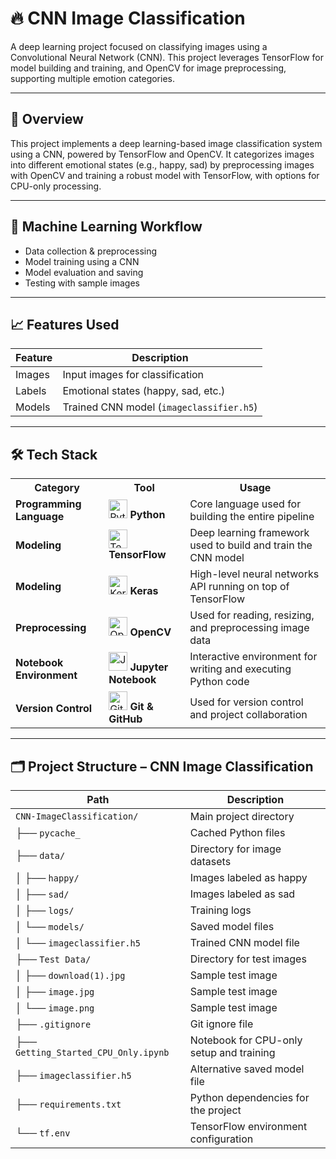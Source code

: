# 🔥 CNN Image Classification

A deep learning project focused on classifying images using a Convolutional Neural Network (CNN). This project leverages TensorFlow for model building and training, and OpenCV for image preprocessing, supporting multiple emotion categories.

---

## 📌 Overview

This project implements a deep learning-based image classification system using a CNN, powered by TensorFlow and OpenCV. It categorizes images into different emotional states (e.g., happy, sad) by preprocessing images with OpenCV and training a robust model with TensorFlow, with options for CPU-only processing.

---

## 🧠 Machine Learning Workflow

- Data collection & preprocessing
- Model training using a CNN
- Model evaluation and saving
- Testing with sample images

---

## 📈 Features Used

| Feature     | Description                        |
|-------------|------------------------------------|
| Images      | Input images for classification    |
| Labels      | Emotional states (happy, sad, etc.)|
| Models      | Trained CNN model (`imageclassifier.h5`) |

---

## 🛠 Tech Stack

<table> <tr> <th>Category</th> <th>Tool</th> <th>Usage</th> </tr> <tr> <td><strong>Programming Language</strong></td> <td><img src="https://cdn.worldvectorlogo.com/logos/python-5.svg" alt="Python" width="30"/> <strong>Python</strong></td> <td>Core language used for building the entire pipeline</td> </tr> <tr> <td><strong>Modeling</strong></td> <td><img src="https://cdn.worldvectorlogo.com/logos/tensorflow-2.svg" alt="TensorFlow" width="30"/> <strong>TensorFlow</strong></td> <td>Deep learning framework used to build and train the CNN model</td> </tr> <tr> <td><strong>Modeling</strong></td> <td><img src="https://upload.wikimedia.org/wikipedia/commons/a/ae/Keras_logo.svg" alt="Keras" width="30"/> <strong>Keras</strong></td> <td>High-level neural networks API running on top of TensorFlow</td> </tr> <tr> <td><strong>Preprocessing</strong></td> <td><img src="https://upload.wikimedia.org/wikipedia/commons/3/32/OpenCV_Logo_with_text_svg_version.svg" alt="OpenCV" width="30"/> <strong>OpenCV</strong></td> <td>Used for reading, resizing, and preprocessing image data</td> </tr> <tr> <td><strong>Notebook Environment</strong></td> <td><img src="https://cdn-icons-png.flaticon.com/512/5968/5968705.png" alt="Jupyter" width="30"/> <strong>Jupyter Notebook</strong></td> <td>Interactive environment for writing and executing Python code</td> </tr> <tr> <td><strong>Version Control</strong></td> <td><img src="https://git-scm.com/images/logos/downloads/Git-Icon-1788C.png" alt="Git" width="30"/> <strong>Git & GitHub</strong></td> <td>Used for version control and project collaboration</td> </tr> </table>

---

## 🗂 Project Structure – CNN Image Classification

| Path                        | Description                                                  |
|-----------------------------|--------------------------------------------------------------|
| `CNN-ImageClassification/` | Main project directory                                      |
| ├── `pycache_`             | Cached Python files                                         |
| ├── `data/`                | Directory for image datasets                                |
| │   ├── `happy/`           | Images labeled as happy                                     |
| │   ├── `sad/`             | Images labeled as sad                                       |
| │   ├── `logs/`            | Training logs                                               |
| │   └── `models/`          | Saved model files                                           |
| │       └── `imageclassifier.h5` | Trained CNN model file                        |
| ├── `Test Data/`           | Directory for test images                                   |
| │   ├── `download(1).jpg`  | Sample test image                                           |
| │   ├── `image.jpg`        | Sample test image                                           |
| │   └── `image.png`        | Sample test image                                           |
| ├── `.gitignore`           | Git ignore file                                             |
| ├── `Getting_Started_CPU_Only.ipynb` | Notebook for CPU-only setup and training    |
| ├── `imageclassifier.h5`   | Alternative saved model file                                |
| ├── `requirements.txt`     | Python dependencies for the project                         |
| └── `tf.env`               | TensorFlow environment configuration                        |
